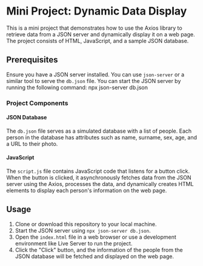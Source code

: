 # Mini Project: Dynamic Data Display

This is a mini project that demonstrates how to use the Axios library to retrieve data from a JSON server and dynamically display it on a web page. 
The project consists of HTML, JavaScript, and a sample JSON database.

## Prerequisites

Ensure you have a JSON server installed. You can use `json-server` or a similar tool to serve the `db.json` file. You can start the JSON server by running the following command:
npx json-server db.json

### Project Components

#### JSON Database

The `db.json` file serves as a simulated database with a list of people. Each person in the database has attributes such as name, surname, sex, age, and a URL to their photo.

#### JavaScript

The `script.js` file contains JavaScript code that listens for a button click. When the button is clicked, it asynchronously fetches data from the JSON server using the Axios, 
processes the data, and dynamically creates HTML elements to display each person's information on the web page.

## Usage

1. Clone or download this repository to your local machine.
2. Start the JSON server using `npx json-server db.json`.
3. Open the `index.html` file in a web browser or use a development environment like Live Server to run the project.
4. Click the "Click" button, and the information of the people from the JSON database will be fetched and displayed on the web page.
